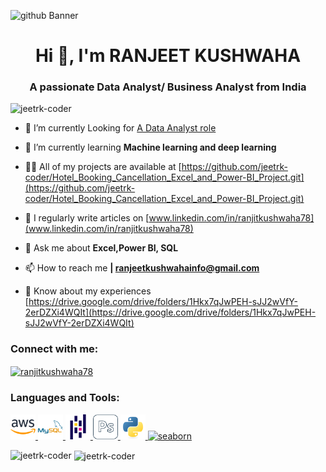 ![github Banner](https://github.com/user-attachments/assets/f3bd5299-dfb1-4b9b-92cb-6752db5e8129)
<h1 align="center">Hi 👋, I'm RANJEET KUSHWAHA</h1>
<h3 align="center">A passionate Data Analyst/ Business Analyst from India</h3>

<p align="left"> <img src="https://komarev.com/ghpvc/?username=jeetrk-coder&label=Profile%20views&color=0e75b6&style=flat" alt="jeetrk-coder" /> </p>

- 🔭 I’m currently Looking for [A Data Analyst role](www.linkedin.com/in/ranjitkushwaha78)

- 🌱 I’m currently learning **Machine learning and deep learning**

- 👨‍💻 All of my projects are available at [https://github.com/jeetrk-coder/Hotel_Booking_Cancellation_Excel_and_Power-BI_Project.git](https://github.com/jeetrk-coder/Hotel_Booking_Cancellation_Excel_and_Power-BI_Project.git)

- 📝 I regularly write articles on [www.linkedin.com/in/ranjitkushwaha78](www.linkedin.com/in/ranjitkushwaha78)

- 💬 Ask me about **Excel,Power BI, SQL**

- 📫 How to reach me **| ranjeetkushwahainfo@gmail.com**

- 📄 Know about my experiences [https://drive.google.com/drive/folders/1Hkx7qJwPEH-sJJ2wVfY-2erDZXi4WQIt](https://drive.google.com/drive/folders/1Hkx7qJwPEH-sJJ2wVfY-2erDZXi4WQIt)

<h3 align="left">Connect with me:</h3>
<p align="left">
<a href="https://linkedin.com/in/ranjitkushwaha78" target="blank"><img align="center" src="https://raw.githubusercontent.com/rahuldkjain/github-profile-readme-generator/master/src/images/icons/Social/linked-in-alt.svg" alt="ranjitkushwaha78" height="30" width="40" /></a>
</p>

<h3 align="left">Languages and Tools:</h3>
<p align="left"> <a href="https://aws.amazon.com" target="_blank" rel="noreferrer"> <img src="https://raw.githubusercontent.com/devicons/devicon/master/icons/amazonwebservices/amazonwebservices-original-wordmark.svg" alt="aws" width="40" height="40"/> </a> <a href="https://www.mysql.com/" target="_blank" rel="noreferrer"> <img src="https://raw.githubusercontent.com/devicons/devicon/master/icons/mysql/mysql-original-wordmark.svg" alt="mysql" width="40" height="40"/> </a> <a href="https://pandas.pydata.org/" target="_blank" rel="noreferrer"> <img src="https://raw.githubusercontent.com/devicons/devicon/2ae2a900d2f041da66e950e4d48052658d850630/icons/pandas/pandas-original.svg" alt="pandas" width="40" height="40"/> </a> <a href="https://www.photoshop.com/en" target="_blank" rel="noreferrer"> <img src="https://raw.githubusercontent.com/devicons/devicon/master/icons/photoshop/photoshop-line.svg" alt="photoshop" width="40" height="40"/> </a> <a href="https://www.python.org" target="_blank" rel="noreferrer"> <img src="https://raw.githubusercontent.com/devicons/devicon/master/icons/python/python-original.svg" alt="python" width="40" height="40"/> </a> <a href="https://seaborn.pydata.org/" target="_blank" rel="noreferrer"> <img src="https://seaborn.pydata.org/_images/logo-mark-lightbg.svg" alt="seaborn" width="40" height="40"/> </a> </p>

<p><img align="left" src="https://github-readme-stats.vercel.app/api/top-langs?username=jeetrk-coder&show_icons=true&locale=en&layout=compact" alt="jeetrk-coder" /></p>

<p>&nbsp;<img align="center" src="https://github-readme-stats.vercel.app/api?username=jeetrk-coder&show_icons=true&locale=en" alt="jeetrk-coder" /></p>
